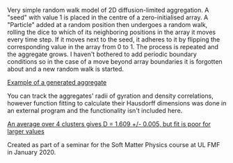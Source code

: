 Very simple random walk model of 2D diffusion-limited aggregation. A "seed" with value 1 is placed in the centre of a zero-initialised array. A "Particle" added at a random position then undergoes a random walk, rolling the dice to which of its neighboring positions in the array it moves every time step. If it moves next to the seed, it adheres to it by flipping the corresponding value in the array from 0 to 1. The process is repeated and the aggregate grows. I haven't bothered to add periodic boundary conditions so in the case of a move beyond array boundaries it is forgotten about and a new random walk is started.

[Example of a generated aggregate](https://github.com/timzuntar/numerical-utilities/blob/master/DLA/cluster6-6000pts.png?raw=true)

You can track the aggregates' radii of gyration and density correlations, however function fitting to calculate their Hausdorff dimensions was done in an external program and the functionality isn't included here.

[An average over 4 clusters gives D = 1.609 +/- 0.005, but fit is poor for larger values](https://github.com/timzuntar/numerical-utilities/blob/master/DLA/cluster_density_correlations?raw=true)

Created as part of a seminar for the Soft Matter Physics course at UL FMF in January 2020.
